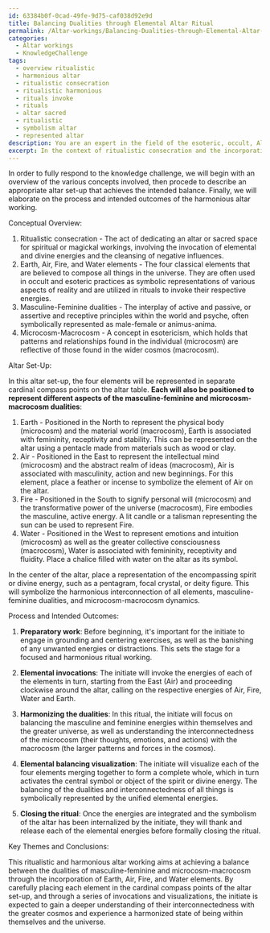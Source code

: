 ```yaml
---
id: 63384b0f-0cad-49fe-9d75-caf038d92e9d
title: Balancing Dualities through Elemental Altar Ritual
permalink: /Altar-workings/Balancing-Dualities-through-Elemental-Altar-Ritual/
categories:
  - Altar workings
  - KnowledgeChallenge
tags:
  - overview ritualistic
  - harmonious altar
  - ritualistic consecration
  - ritualistic harmonious
  - rituals invoke
  - rituals
  - altar sacred
  - ritualistic
  - symbolism altar
  - represented altar
description: You are an expert in the field of the esoteric, occult, Altar workings and Education. You are a writer of tests, challenges, books and deep knowledge on Altar workings for initiates and students to gain deep insights and understanding from. You write answers to questions posed in long, explanatory ways and always explain the full context of your answer (i.e., related concepts, formulas, examples, or history), as well as the step-by-step thinking process you take to answer the challenges. Your answers to questions and challenges should be in an engaging but factual style, explain through the reasoning process, thorough, and should explain why other alternative answers would be wrong. Summarize the key themes, ideas, and conclusions at the end.
excerpt: In the context of ritualistic consecration and the incorporation of Earth, Air, Fire, and Water elements, describe an altar set-up that simultaneously balances the dualities of masculine-feminine and microcosm-macrocosm, while elaborating on the process and intended outcomes that the initiate is expected to achieve through this harmonious altar working.
---
```

In order to fully respond to the knowledge challenge, we will begin with an overview of the various concepts involved, then procede to describe an appropriate altar set-up that achieves the intended balance. Finally, we will elaborate on the process and intended outcomes of the harmonious altar working.

Conceptual Overview:

1. Ritualistic consecration - The act of dedicating an altar or sacred space for spiritual or magickal workings, involving the invocation of elemental and divine energies and the cleansing of negative influences.
2. Earth, Air, Fire, and Water elements - The four classical elements that are believed to compose all things in the universe. They are often used in occult and esoteric practices as symbolic representations of various aspects of reality and are utilized in rituals to invoke their respective energies.
3. Masculine-Feminine dualities - The interplay of active and passive, or assertive and receptive principles within the world and psyche, often symbolically represented as male-female or animus-anima.
4. Microcosm-Macrocosm - A concept in esotericism, which holds that patterns and relationships found in the individual (microcosm) are reflective of those found in the wider cosmos (macrocosm).

Altar Set-Up:

In this altar set-up, the four elements will be represented in separate cardinal compass points on the altar table. **Each will also be positioned to represent different aspects of the masculine-feminine and microcosm-macrocosm dualities**:

1. Earth - Positioned in the North to represent the physical body (microcosm) and the material world (macrocosm), Earth is associated with femininity, receptivity and stability. This can be represented on the altar using a pentacle made from materials such as wood or clay.
2. Air - Positioned in the East to represent the intellectual mind (microcosm) and the abstract realm of ideas (macrocosm), Air is associated with masculinity, action and new beginnings. For this element, place a feather or incense to symbolize the element of Air on the altar.
3. Fire - Positioned in the South to signify personal will (microcosm) and the transformative power of the universe (macrocosm), Fire embodies the masculine, active energy. A lit candle or a talisman representing the sun can be used to represent Fire.
4. Water - Positioned in the West to represent emotions and intuition (microcosm) as well as the greater collective consciousness (macrocosm), Water is associated with femininity, receptivity and fluidity. Place a chalice filled with water on the altar as its symbol.

In the center of the altar, place a representation of the encompassing spirit or divine energy, such as a pentagram, focal crystal, or deity figure. This will symbolize the harmonious interconnection of all elements, masculine-feminine dualities, and microcosm-macrocosm dynamics.

Process and Intended Outcomes:

1. ****Preparatory work****: Before beginning, it's important for the initiate to engage in grounding and centering exercises, as well as the banishing of any unwanted energies or distractions. This sets the stage for a focused and harmonious ritual working.

2. ****Elemental invocations****: The initiate will invoke the energies of each of the elements in turn, starting from the East (Air) and proceeding clockwise around the altar, calling on the respective energies of Air, Fire, Water and Earth.

3. ****Harmonizing the dualities****: In this ritual, the initiate will focus on balancing the masculine and feminine energies within themselves and the greater universe, as well as understanding the interconnectedness of the microcosm (their thoughts, emotions, and actions) with the macrocosm (the larger patterns and forces in the cosmos).

4. ****Elemental balancing visualization****: The initiate will visualize each of the four elements merging together to form a complete whole, which in turn activates the central symbol or object of the spirit or divine energy. The balancing of the dualities and interconnectedness of all things is symbolically represented by the unified elemental energies.

5. ****Closing the ritual****: Once the energies are integrated and the symbolism of the altar has been internalized by the initiate, they will thank and release each of the elemental energies before formally closing the ritual.

Key Themes and Conclusions:

This ritualistic and harmonious altar working aims at achieving a balance between the dualities of masculine-feminine and microcosm-macrocosm through the incorporation of Earth, Air, Fire, and Water elements. By carefully placing each element in the cardinal compass points of the altar set-up, and through a series of invocations and visualizations, the initiate is expected to gain a deeper understanding of their interconnectedness with the greater cosmos and experience a harmonized state of being within themselves and the universe.
